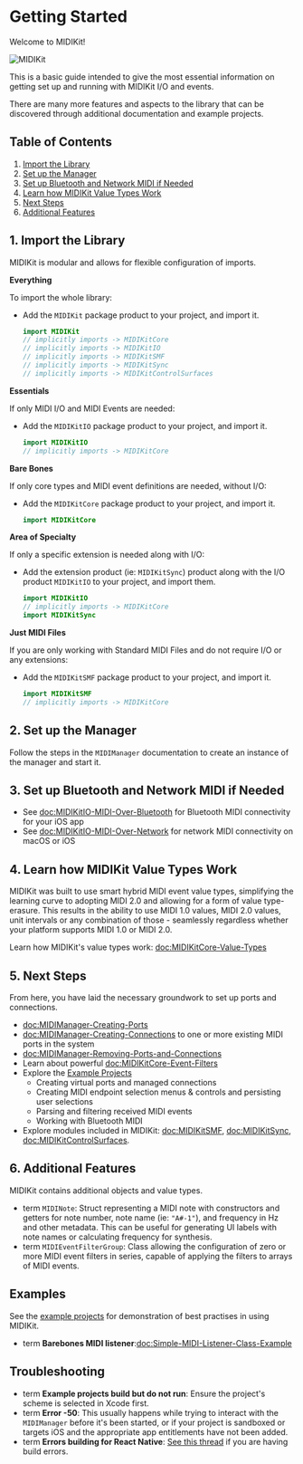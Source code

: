 # Getting Started

Welcome to MIDIKit!

![MIDIKit](midikit-banner.png)

This is a basic guide intended to give the most essential information on getting set up and running with MIDIKit I/O and events.

There are many more features and aspects to the library that can be discovered through additional documentation and example projects.

## Table of Contents

1. [Import the Library](#1-Import-the-Library)
2. [Set up the Manager](#2-Set-up-the-Manager)
3. [Set up Bluetooth and Network MIDI if Needed](#3-Set-up-Bluetooth-and-Network-MIDI-if-Needed)
4. [Learn how MIDIKit Value Types Work](#4-Learn-how-MIDIKit-Value-Types-Work)
5. [Next Steps](#5-Next-Steps)
6. [Additional Features](#6-Additional-Features)

## 1. Import the Library

MIDIKit is modular and allows for flexible configuration of imports.

**Everything**

To import the whole library:

- Add the `MIDIKit` package product to your project, and import it.

  ```swift
  import MIDIKit
  // implicitly imports -> MIDIKitCore
  // implicitly imports -> MIDIKitIO
  // implicitly imports -> MIDIKitSMF
  // implicitly imports -> MIDIKitSync
  // implicitly imports -> MIDIKitControlSurfaces
  ```

**Essentials**

If only MIDI I/O and MIDI Events are needed:

- Add the `MIDIKitIO` package product to your project, and import it.

  ```swift
  import MIDIKitIO
  // implicitly imports -> MIDIKitCore
  ```

**Bare Bones**

If only core types and MIDI event definitions are needed, without I/O:

- Add the `MIDIKitCore` package product to your project, and import it.

  ```swift
  import MIDIKitCore
  ```

**Area of Specialty**

If only a specific extension is needed along with I/O:

- Add the extension product (ie: `MIDIKitSync`) product along with the I/O product `MIDIKitIO` to your project, and import them.

  ```swift
  import MIDIKitIO
  // implicitly imports -> MIDIKitCore
  import MIDIKitSync
  ```

**Just MIDI Files**

If you are only working with Standard MIDI Files and do not require I/O or any extensions:

- Add the `MIDIKitSMF` package product to your project, and import it.

  ```swift
  import MIDIKitSMF
  // implicitly imports -> MIDIKitCore
  ```

## 2. Set up the Manager

Follow the steps in the ``MIDIManager`` documentation to create an instance of the manager and start it.

## 3. Set up Bluetooth and Network MIDI if Needed

- See <doc:MIDIKitIO-MIDI-Over-Bluetooth> for Bluetooth MIDI connectivity for your iOS app
- See <doc:MIDIKitIO-MIDI-Over-Network> for network MIDI connectivity on macOS or iOS

## 4. Learn how MIDIKit Value Types Work

MIDIKit was built to use smart hybrid MIDI event value types, simplifying the learning curve to adopting MIDI 2.0 and allowing for a form of value type-erasure. This results in the ability to use MIDI 1.0 values, MIDI 2.0 values, unit intervals or any combination of those - seamlessly regardless whether your platform supports MIDI 1.0 or MIDI 2.0.

Learn how MIDIKit's value types work: <doc:MIDIKitCore-Value-Types>

## 5. Next Steps

From here, you have laid the necessary groundwork to set up ports and connections.

- <doc:MIDIManager-Creating-Ports>
- <doc:MIDIManager-Creating-Connections> to one or more existing MIDI ports in the system
- <doc:MIDIManager-Removing-Ports-and-Connections>
- Learn about powerful <doc:MIDIKitCore-Event-Filters>
- Explore the [Example Projects](https://github.com/orchetect/MIDIKit/blob/main/Examples/)
  - Creating virtual ports and managed connections
  - Creating MIDI endpoint selection menus & controls and persisting user selections
  - Parsing and filtering received MIDI events
  - Working with Bluetooth MIDI
- Explore modules included in MIDIKit: <doc:MIDIKitSMF>, <doc:MIDIKitSync>, <doc:MIDIKitControlSurfaces>.

## 6. Additional Features

MIDIKit contains additional objects and value types.

- term ``MIDINote``: Struct representing a MIDI note with constructors and getters for note number, note name (ie: `"A#-1"`), and frequency in Hz and other metadata. This can be useful for generating UI labels with note names or calculating frequency for synthesis.
- term ``MIDIEventFilterGroup``: Class allowing the configuration of zero or more MIDI event filters in series, capable of applying the filters to arrays of MIDI events.

## Examples

See the [example projects](https://github.com/orchetect/MIDIKit/blob/main/Examples/) for demonstration of best practises in using MIDIKit.

- term **Barebones MIDI listener**:<doc:Simple-MIDI-Listener-Class-Example>

## Troubleshooting

- term **Example projects build but do not run**: Ensure the project's scheme is selected in Xcode first.
- term **Error -50**: This usually happens while trying to interact with the ``MIDIManager`` before it's been started, or if your project is sandboxed or targets iOS and the appropriate app entitlements have not been added.
- term **Errors building for React Native**: [See this thread](https://github.com/orchetect/MIDIKit/issues/91) if you are having build errors.
